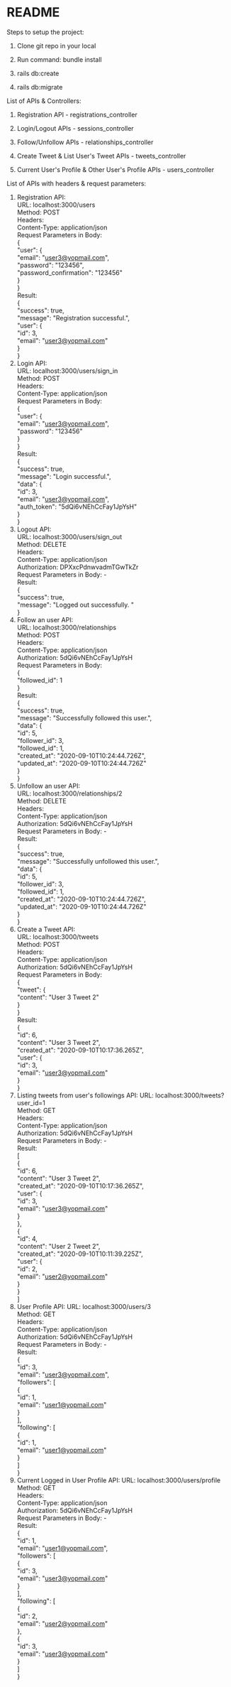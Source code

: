 # README

Steps to setup the project:

1. Clone git repo in your local

2. Run command: bundle install

3. rails db:create

4. rails db:migrate


List of APIs & Controllers:

1. Registration API - registrations_controller

2. Login/Logout APIs - sessions_controller

3. Follow/Unfollow APIs - relationships_controller

4. Create Tweet & List User's Tweet APIs - tweets_controller

5. Current User's Profile & Other User's Profile APIs - users_controller


List of APIs with headers & request parameters:

1. Registration API:\
    URL: localhost:3000/users\
    Method: POST\
    Headers:\
        Content-Type: application/json\
    Request Parameters in Body:\
        {\
            "user": {\
                "email": "user3@yopmail.com",\
                "password": "123456",\
                "password_confirmation": "123456"\
            }\
        }\
    Result:\
        {\
            "success": true,\
            "message": "Registration successful.",\
            "user": {\
                "id": 3,\
                "email": "user3@yopmail.com"\
            }\
        }
2. Login API:\
    URL: localhost:3000/users/sign_in\
    Method: POST\
    Headers:\
        Content-Type: application/json\
    Request Parameters in Body:\
        {\
            "user": {\
                "email": "user3@yopmail.com",\
                "password": "123456"\
            }\
        }\
    Result:\
        {\
            "success": true,\
            "message": "Login successful.",\
            "data": {\
                "id": 3,\
                "email": "user3@yopmail.com",\
                "auth_token": "5dQi6vNEhCcFay1JpYsH"\
            }\
        }
3. Logout API:\
    URL: localhost:3000/users/sign_out\
    Method: DELETE\
    Headers:\
        Content-Type: application/json\
        Authorization: DPXxcPdnwvadmTGwTkZr\
    Request Parameters in Body: -\
    Result:\
        {\
            "success": true,\
            "message": "Logged out successfully. "\
        }
4. Follow an user API:\
    URL: localhost:3000/relationships\
    Method: POST\
    Headers:\
        Content-Type: application/json\
        Authorization: 5dQi6vNEhCcFay1JpYsH\
    Request Parameters in Body:\
        {\
            "followed_id": 1\
        }\
    Result:\
        {\
            "success": true,\
            "message": "Successfully followed this user.",\
            "data": {\
                "id": 5,\
                "follower_id": 3,\
                "followed_id": 1,\
                "created_at": "2020-09-10T10:24:44.726Z",\
                "updated_at": "2020-09-10T10:24:44.726Z"\
            }\
        }
5. Unfollow an user API:\
    URL: localhost:3000/relationships/2\
    Method: DELETE\
    Headers:\
        Content-Type: application/json\
        Authorization: 5dQi6vNEhCcFay1JpYsH\
    Request Parameters in Body: -\
    Result:\
        {\
            "success": true,\
            "message": "Successfully unfollowed this user.",\
            "data": {\
                "id": 5,\
                "follower_id": 3,\
                "followed_id": 1,\
                "created_at": "2020-09-10T10:24:44.726Z",\
                "updated_at": "2020-09-10T10:24:44.726Z"\
            }\
        }
6. Create a Tweet API:\
    URL: localhost:3000/tweets\
    Method: POST\
    Headers:\
        Content-Type: application/json\
        Authorization: 5dQi6vNEhCcFay1JpYsH\
    Request Parameters in Body:\
        {\
            "tweet": {\
                "content": "User 3 Tweet 2"\
            }\
        }\
    Result:\
        {\
            "id": 6,\
            "content": "User 3 Tweet 2",\
            "created_at": "2020-09-10T10:17:36.265Z",\
            "user": {\
                "id": 3,\
                "email": "user3@yopmail.com"\
            }\
        }
7. Listing tweets from user's followings API:
    URL: localhost:3000/tweets?user_id=1\
    Method: GET\
    Headers:\
        Content-Type: application/json\
        Authorization: 5dQi6vNEhCcFay1JpYsH\
    Request Parameters in Body: -\
    Result:\
        [\
            {\
                "id": 6,\
                "content": "User 3 Tweet 2",\
                "created_at": "2020-09-10T10:17:36.265Z",\
                "user": {\
                    "id": 3,\
                    "email": "user3@yopmail.com"\
                }\
            },\
            {\
                "id": 4,\
                "content": "User 2 Tweet 2",\
                "created_at": "2020-09-10T10:11:39.225Z",\
                "user": {\
                    "id": 2,\
                    "email": "user2@yopmail.com"\
                }\
            }\
        ]
8. User Profile API:
    URL: localhost:3000/users/3\
    Method: GET\
    Headers:\
        Content-Type: application/json\
        Authorization: 5dQi6vNEhCcFay1JpYsH\
    Request Parameters in Body: -\
    Result:\
        {\
            "id": 3,\
            "email": "user3@yopmail.com",\
            "followers": [\
                {\
                    "id": 1,\
                    "email": "user1@yopmail.com"\
                }\
            ],\
            "following": [\
                {\
                    "id": 1,\
                    "email": "user1@yopmail.com"\
                }\
            ]\
        }
9. Current Logged in User Profile API:
    URL: localhost:3000/users/profile\
    Method: GET\
    Headers:\
        Content-Type: application/json\
        Authorization: 5dQi6vNEhCcFay1JpYsH\
    Request Parameters in Body: -\
    Result:\
        {\
            "id": 1,\
            "email": "user1@yopmail.com",\
            "followers": [\
                {\
                    "id": 3,\
                    "email": "user3@yopmail.com"\
                }\
            ],\
            "following": [\
                {\
                    "id": 2,\
                    "email": "user2@yopmail.com"\
                },\
                {\
                    "id": 3,\
                    "email": "user3@yopmail.com"\
                }\
            ]\
        }
